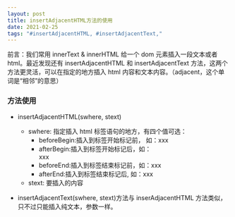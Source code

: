 ```yaml
---
layout: post
title: insertAdjacentHTML方法的使用
date: 2021-02-25
tags: "#insertAdjacentHTML, #insertAdjacentText,"
---
```


前言：我们常用 innerText & innerHTML 给一个 dom 元素插入一段文本或者 html。最近发现还有 insertAdjacentHTML 和 insertAdjacentText 方法，这两个方法更灵活，可以在指定的地方插入 html 内容和文本内容。（adjacent，这个单词是“相邻”的意思）

### 方法使用

- insertAdjacentHTML(swhere, stext)

  - swhere: 指定插入 html 标签语句的地方，有四个值可选：
    - beforeBegin:插入到标签开始标记前， 如：xxx<div>
    - afterBegin:插入到标签开始标记后，如：<div>xxx
    - beforeEnd:插入到标签结束标记前，如：xxx</div>
    - afterEnd:插入到标签结束标记后, 如：</div>xxx
  - stext: 要插入的内容

- insertAdjacentText(swhere, stext)方法与 inserAdjacentHTML 方法类似，只不过只能插入纯文本，参数一样。
